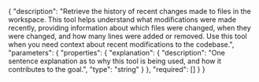 {
  "description": "Retrieve the history of recent changes made to files in the workspace. This tool helps understand what modifications were made recently, providing information about which files were changed, when they were changed, and how many lines were added or removed. Use this tool when you need context about recent modifications to the codebase.",
  "parameters": {
    "properties": {
      "explanation": {
        "description": "One sentence explanation as to why this tool is being used, and how it contributes to the goal.",
        "type": "string"
      }
    },
    "required": []
  }
} 